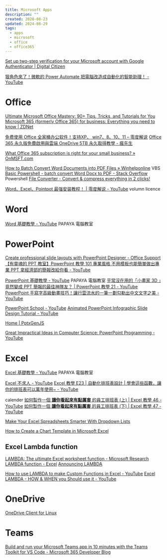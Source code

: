 ```yaml
---
title: Microsoft Apps
description: ""
created: 2020-08-23
updated: 2024-08-29
tags:
  - apps
  - microsoft
  - office
  - office365
---
```


[Set up two-step verification for your Microsoft account with Google Authenticator | Digital Citizen](https://www.digitalcitizen.life/how-set-two-step-verification-your-microsoft-account/)

[狠角色來了！微軟的 Power Automate 把電腦改造成自動化的智能助理！ - YouTube](https://www.youtube.com/watch?v=8VbgY4TZWig)

# Office

[Ultimate Microsoft Office Mastery: 90+ Tips, Tricks, and Tutorials for You](https://www.makeuseof.com/tag/microsoft-office-mastery/)
[​Microsoft 365 (formerly Office 365) for business: Everything you need to know | ZDNet](https://www.zdnet.com/article/microsoft-office-365-for-business-everything-you-need-to-know/)

[免费使用 Office 全家桶办公软件！支持XP、 win7、8、10、11 – 零度解说](https://www.freedidi.com/11501.html)
[Office 365 永久版免費啟用與雲端 OneDrive 5TB 永久取得教學 - 瘋先生](https://mrmad.com.tw/office-365-e5-and-onedrive-5tb-free)

[What Office 365 subscription is right for your small business? » OnMSFT.com](https://www.onmsft.com/office365/what-office-365-subscription-is-right-for-your-small-business)

[How to Batch Convert Word Documents into PDF Files » Winhelponline](https://www.winhelponline.com/blog/how-to-batch-convert-word-documents-into-pdf-files/) VBS
[Basic Powershell - batch convert Word Docx to PDF - Stack Overflow](https://stackoverflow.com/questions/16534292/basic-powershell-batch-convert-word-docx-to-pdf/16537996#16537996) Powershell
[File Converter - Convert & compress everything in 2 clicks!](https://file-converter.org/index.html)

[Word、Excel、Pointpot 最强安装教程！ | 零度解说 - YouTube](https://www.youtube.com/watch?v=VSjRx7Hoa60) volumn licence

# Word

[Word 基礎教學 - YouTube](https://www.youtube.com/playlist?list=PL7enJ2-v6SPlgDsNHXJ1K2RpkZY2b_pm7) PAPAYA 電腦教室

# PowerPoint

[Create professional slide layouts with PowerPoint Designer - Office Support](https://support.microsoft.com/en-us/office/create-professional-slide-layouts-with-powerpoint-designer-53c77d7b-dc40-45c2-b684-81415eac0617)
[【有靈魂的 PPT 教室】PowerPoint 教學 101 專業風格 不用模板也能簡單做出專業 PPT 拿經濟部的簡報改給你看 - YouTube](https://www.youtube.com/watch?v=m4YKkj8An0s)

[PowerPoint 基礎教學 - YouTube](https://www.youtube.com/playlist?list=PL7enJ2-v6SPmqEd_I9zQmCd4b6VSJhYqy) PAPAYA 電腦教室
[平常沒在用的「小畫家 3D 」竟然變成 PPT 簡報的最佳神隊友？ | PowerPoint 教學 21 - YouTube](https://www.youtube.com/watch?v=9nJeY8moof4)
[PowerPoint 手寫字高級動畫技巧！讓行雲流水的一筆一劃勾勒出中文文字之美 - YouTube](https://www.youtube.com/watch?v=zkdExGleigE)

[PowerPoint School - YouTube](https://www.youtube.com/channel/UCngkX2grzKhYBx1stz08Z3Q)
[Animated PowerPoint Infographic Slide Design Tutorial - YouTube](https://www.youtube.com/watch?v=OZKTzpbnGOA)

[Home | PptxGenJS](https://gitbrent.github.io/PptxGenJS/)

[Great Impractical Ideas in Computer Science: PowerPoint Programming - YouTube](https://www.youtube.com/watch?v=_3loq22TxSc)

# Excel

[Excel 基礎教學 - YouTube](https://www.youtube.com/playlist?list=PL7enJ2-v6SPm-EHMuRMCG7R7C-vXQugNM) PAPAYA 電腦教室

[Excel 不求人 - YouTube](https://www.youtube.com/playlist?list=PL4NLMOC4WqJ-TeP1zJ46CN7FKjAxl_98q)
[Excel 教學 E23 | 自動化排班表設計 | 學會這些函數，讓你的排班表可以萬年使用~ - YouTube](https://www.youtube.com/watch?v=9WsRNHalqp4)

calender
[如何製作一個 **讓你看起來有點厲害** 的員工排班表 (上) | Excel 教學 46 - YouTube](https://www.youtube.com/watch?v=j6VLcFoQguk)
[如何製作一個 **讓你看起來有點厲害** 的員工排班表 (下) | Excel 教學 47 - YouTube](https://www.youtube.com/watch?v=ziga9B5Hr_o)

[Make Your Excel Spreadsheets Smarter With Dropdown Lists](https://www.makeuseof.com/smarter-excel-with-dropdowns/)

[How to Create a Chart Template in Microsoft Excel](https://www.howtogeek.com/763415/how-to-create-a-chart-template-in-microsoft-excel/)

## Excel Lambda function

[LAMBDA: The ultimate Excel worksheet function - Microsoft Research](https://www.microsoft.com/en-us/research/blog/lambda-the-ultimatae-excel-worksheet-function/)
[LAMBDA function - Excel](https://support.microsoft.com/en-us/office/lambda-function-bd212d27-1cd1-4321-a34a-ccbf254b8b67)
[Announcing LAMBDA](https://techcommunity.microsoft.com/t5/excel-blog/announcing-lambda-turn-excel-formulas-into-custom-functions/ba-p/1925546)

[How to use LAMBDA to make Custom Functions in Excel - YouTube](https://www.youtube.com/watch?v=yDNX7V0eZ8U)
[Excel LAMBDA - HOW & WHEN you Should use it - YouTube](https://www.youtube.com/watch?v=Rm4y5UqauRw)

# OneDrive

[OneDrive Client for Linux](https://abraunegg.github.io/)

# Teams

[Build and run your Microsoft Teams app in 10 minutes with the Teams Toolkit for VS Code - Microsoft 365 Developer Blog](https://developer.microsoft.com/en-us/office/blogs/build-and-run-your-microsoft-teams-app-in-10-minutes-with-the-teams-toolkit-for-vs-code/)
